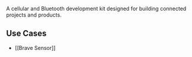 A cellular and Bluetooth development kit designed for building connected projects and products. 
## Use Cases
 - [[Brave Sensor]]